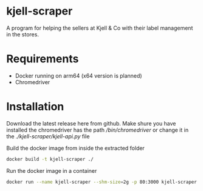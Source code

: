 # kjell-scraper
A program for helping the sellers at Kjell & Co with their label management in the stores.  

# Requirements
* Docker running on arm64 (x64 version is planned)
* Chromedriver

# Installation
Download the latest release here from github.
Make shure you have installed the chromedriver has the path */bin/chromedriver* or change it in the *./kjell-scraper/kjell-api.py* file

Build the docker image from inside the extracted folder
```bash
docker build -t kjell-scraper ./
```
Run the docker image in a container
```bash
docker run --name kjell-scraper --shm-size=2g -p 80:3000 kjell-scraper
```

